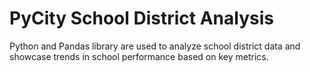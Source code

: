 # PyCity School District Analysis

Python and Pandas library are used to analyze school district data and showcase trends in school performance based on key metrics.
